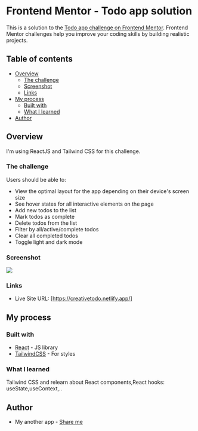 # Frontend Mentor - Todo app solution

This is a solution to the [Todo app challenge on Frontend Mentor](https://www.frontendmentor.io/challenges/todo-app-Su1_KokOW). Frontend Mentor challenges help you improve your coding skills by building realistic projects.

## Table of contents

- [Overview](#overview)
  - [The challenge](#the-challenge)
  - [Screenshot](#screenshot)
  - [Links](#links)
- [My process](#my-process)
  - [Built with](#built-with)
  - [What I learned](#what-i-learned)
- [Author](#author)

## Overview
I'm using ReactJS and Tailwind CSS for this challenge.
### The challenge

Users should be able to:

- View the optimal layout for the app depending on their device's screen size
- See hover states for all interactive elements on the page
- Add new todos to the list
- Mark todos as complete
- Delete todos from the list
- Filter by all/active/complete todos
- Clear all completed todos
- Toggle light and dark mode

### Screenshot

![](./screen1.jpg)

### Links

- Live Site URL: [https://creativetodo.netlify.app/]

## My process

### Built with

- [React](https://reactjs.org/) - JS library
- [TailwindCSS](https://tailwindcss.com/) - For styles

### What I learned

Tailwind CSS and relearn about React components,React hooks: useState,useContext,..

## Author

- My another app - [Share me](https://imagepin.netlify.app/)
